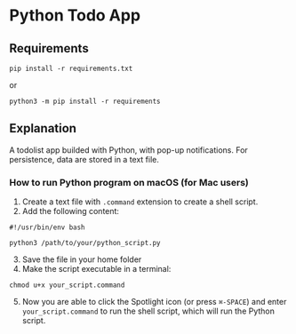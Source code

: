 # Python Todo App

## Requirements

`pip install -r requirements.txt`

or

`python3 -m pip install -r requirements`

## Explanation

A todolist app builded with Python, with pop-up notifications.
For persistence, data are stored in a text file.

### How to run Python program on macOS (for Mac users)

1. Create a text file with `.command` extension to create a shell script.
2. Add the following content:

`#!/usr/bin/env bash`

`python3 /path/to/your/python_script.py`

3. Save the file in your home folder
4. Make the script executable in a terminal:

`chmod u+x your_script.command`

5. Now you are able to click the Spotlight icon (or press `⌘-SPACE`)
   and enter `your_script.command` to run the shell script,
   which will run the Python script.